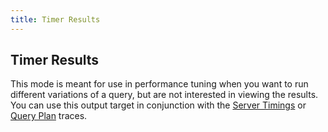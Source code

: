 ```yaml
---
title: Timer Results
---
```

## Timer Results
This mode is meant for use in performance tuning when you want to run different variations of a query, but are not interested in viewing the results. You can use this output target in conjunction with the [Server Timings](/docs/features/traces/server-timings-trace) or [Query Plan](/docs/features/traces/query-plan-trace) traces.